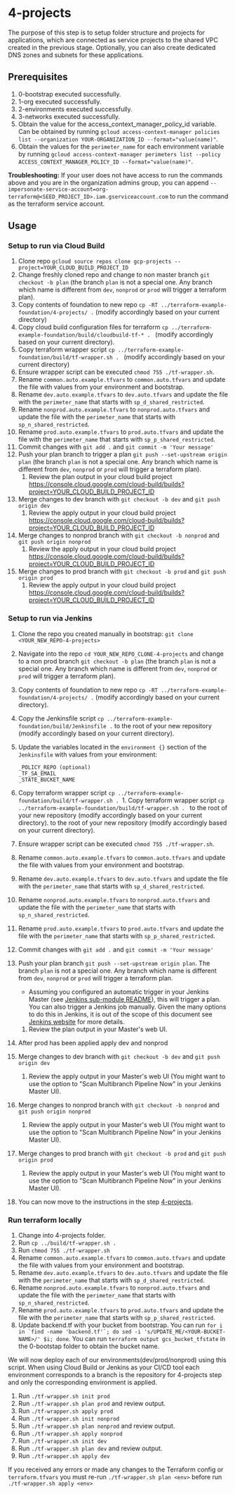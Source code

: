 # 4-projects

The purpose of this step is to setup folder structure and projects for applications, which are connected as service projects to the shared VPC created in the previous stage. Optionally, you can also create dedicated DNS zones and subnets for these applications.

## Prerequisites

1. 0-bootstrap executed successfully.
1. 1-org executed successfully.
1. 2-environments executed successfully.
1. 3-networks executed successfully.
1. Obtain the value for the access_context_manager_policy_id variable. Can be obtained by running `gcloud access-context-manager policies list --organization YOUR-ORGANIZATION_ID --format="value(name)"`.
1. Obtain the values for the `perimeter_name` for each environment variable by running `gcloud access-context-manager perimeters list --policy ACCESS_CONTEXT_MANAGER_POLICY_ID --format="value(name)"`.

**Troubleshooting:**
If your user does not have access to run the commands above and you are in the organization admins group, you can append `--impersonate-service-account=org-terraform@<SEED_PROJECT_ID>.iam.gserviceaccount.com` to run the command as the terraform service account.

## Usage
### Setup to run via Cloud Build
1. Clone repo `gcloud source repos clone gcp-projects --project=YOUR_CLOUD_BUILD_PROJECT_ID`
1. Change freshly cloned repo and change to non master branch `git checkout -b plan` (the branch `plan` is not a special one. Any branch which name is different from `dev`, `nonprod` or `prod` will trigger a terraform plan).
1. Copy contents of foundation to new repo `cp -RT ../terraform-example-foundation/4-projects/ .` (modify accordingly based on your current directory)
1. Copy cloud build configuration files for terraform `cp ../terraform-example-foundation/build/cloudbuild-tf-* . ` (modify accordingly based on your current directory).
1. Copy terraform wrapper script `cp ../terraform-example-foundation/build/tf-wrapper.sh . ` (modify accordingly based on your current directory)
1. Ensure wrapper script can be executed `chmod 755 ./tf-wrapper.sh`.
1. Rename `common.auto.example.tfvars` to `common.auto.tfvars` and update the file with values from your environment and bootstrap.
1. Rename `dev.auto.example.tfvars` to `dev.auto.tfvars` and update the file with the `perimeter_name` that starts with `sp_d_shared_restricted`.
1. Rename `nonprod.auto.example.tfvars` to `nonprod.auto.tfvars` and update the file with the `perimeter_name` that starts with `sp_n_shared_restricted`.
1. Rename `prod.auto.example.tfvars` to `prod.auto.tfvars` and update the file with the `perimeter_name` that starts with `sp_p_shared_restricted`.
1. Commit changes with `git add .` and `git commit -m 'Your message'`
1. Push your plan branch to trigger a plan `git push --set-upstream origin plan` (the branch `plan` is not a special one. Any branch which name is different from `dev`, `nonprod` or `prod` will trigger a terraform plan).
    1. Review the plan output in your cloud build project https://console.cloud.google.com/cloud-build/builds?project=YOUR_CLOUD_BUILD_PROJECT_ID
1. Merge changes to dev branch with `git checkout -b dev` and `git push origin dev`
    1. Review the apply output in your cloud build project https://console.cloud.google.com/cloud-build/builds?project=YOUR_CLOUD_BUILD_PROJECT_ID
1. Merge changes to nonprod branch with `git checkout -b nonprod` and `git push origin nonprod`
    1. Review the apply output in your cloud build project https://console.cloud.google.com/cloud-build/builds?project=YOUR_CLOUD_BUILD_PROJECT_ID
1. Merge changes to prod branch with `git checkout -b prod` and `git push origin prod`
    1. Review the apply output in your cloud build project https://console.cloud.google.com/cloud-build/builds?project=YOUR_CLOUD_BUILD_PROJECT_ID


### Setup to run via Jenkins
1. Clone the repo you created manually in bootstrap: `git clone <YOUR_NEW_REPO-4-projects>`
1. Navigate into the repo `cd YOUR_NEW_REPO_CLONE-4-projects` and change to a non prod branch `git checkout -b plan` (the branch `plan` is not a special one. Any branch which name is different from `dev`, `nonprod` or `prod` will trigger a terraform plan).
1. Copy contents of foundation to new repo `cp -RT ../terraform-example-foundation/4-projects/ .` (modify accordingly based on your current directory).
1. Copy the Jenkinsfile script `cp ../terraform-example-foundation/build/Jenkinsfile .` to the root of your new repository (modify accordingly based on your current directory).
1. Update the variables located in the `environment {}` section of the `Jenkinsfile` with values from your environment:
    ```
    _POLICY_REPO (optional)
    _TF_SA_EMAIL
    _STATE_BUCKET_NAME
    ```
1. Copy terraform wrapper script `cp ../terraform-example-foundation/build/tf-wrapper.sh . `1. Copy terraform wrapper script `cp ../terraform-example-foundation/build/tf-wrapper.sh . ` to the root of your new repository  (modify accordingly based on your current directory). to the root of your new repository (modify accordingly based on your current directory).
1. Ensure wrapper script can be executed `chmod 755 ./tf-wrapper.sh`.
1. Rename `common.auto.example.tfvars` to `common.auto.tfvars` and update the file with values from your environment and bootstrap.
1. Rename `dev.auto.example.tfvars` to `dev.auto.tfvars` and update the file with the `perimeter_name` that starts with `sp_d_shared_restricted`.
1. Rename `nonprod.auto.example.tfvars` to `nonprod.auto.tfvars` and update the file with the `perimeter_name` that starts with `sp_n_shared_restricted`.
1. Rename `prod.auto.example.tfvars` to `prod.auto.tfvars` and update the file with the `perimeter_name` that starts with `sp_p_shared_restricted`.
1. Commit changes with `git add .` and `git commit -m 'Your message'`
1. Push your plan branch `git push --set-upstream origin plan`. The branch `plan` is not a special one. Any branch which name is different from `dev`, `nonprod` or `prod` will trigger a terraform plan.
    - Assuming you configured an automatic trigger in your Jenkins Master (see [Jenkins sub-module README](../0-bootstrap/modules/jenkins-agent)), this will trigger a plan. You can also trigger a Jenkins job manually. Given the many options to do this in Jenkins, it is out of the scope of this document see [Jenkins website](http://www.jenkins.io) for more details.
    1. Review the plan output in your Master's web UI.
1. After prod has been applied apply dev and nonprod
1. Merge changes to dev branch with `git checkout -b dev` and `git push origin dev`
    1. Review the apply output in your Master's web UI (You might want to use the option to "Scan Multibranch Pipeline Now" in your Jenkins Master UI).
1. Merge changes to nonprod branch with `git checkout -b nonprod` and `git push origin nonprod`
    1. Review the apply output in your Master's web UI (You might want to use the option to "Scan Multibranch Pipeline Now" in your Jenkins Master UI).
1. Merge changes to prod branch with `git checkout -b prod` and `git push origin prod`
    1. Review the apply output in your Master's web UI (You might want to use the option to "Scan Multibranch Pipeline Now" in your Jenkins Master UI).

1. You can now move to the instructions in the step [4-projects](../4-projects/README.md).

### Run terraform locally
1. Change into 4-projects folder.
1. Run `cp ../build/tf-wrapper.sh .`
1. Run `chmod 755 ./tf-wrapper.sh`
1. Rename `common.auto.example.tfvars` to `common.auto.tfvars` and update the file with values from your environment and bootstrap.
1. Rename `dev.auto.example.tfvars` to `dev.auto.tfvars` and update the file with the `perimeter_name` that starts with `sp_d_shared_restricted`.
1. Rename `nonprod.auto.example.tfvars` to `nonprod.auto.tfvars` and update the file with the `perimeter_name` that starts with `sp_n_shared_restricted`.
1. Rename `prod.auto.example.tfvars` to `prod.auto.tfvars` and update the file with the `perimeter_name` that starts with `sp_p_shared_restricted`.
1. Update backend.tf with your bucket from bootstrap. You can run
```for i in `find -name 'backend.tf'`; do sed -i 's/UPDATE_ME/<YOUR-BUCKET-NAME>/' $i; done```.
You can run `terraform output gcs_bucket_tfstate` in the 0-bootstap folder to obtain the bucket name.

We will now deploy each of our environments(dev/prod/nonprod) using this script.
When using Cloud Build or Jenkins as your CI/CD tool each environment corresponds to a branch is the repository for 4-projects step and only the corresponding environment is applied.

1. Run `./tf-wrapper.sh init prod`
1. Run `./tf-wrapper.sh plan prod` and review output.
1. Run `./tf-wrapper.sh apply prod`
1. Run `./tf-wrapper.sh init nonprod`
1. Run `./tf-wrapper.sh plan nonprod` and review output.
1. Run `./tf-wrapper.sh apply nonprod`
1. Run `./tf-wrapper.sh init dev`
1. Run `./tf-wrapper.sh plan dev` and review output.
1. Run `./tf-wrapper.sh apply dev`

If you received any errors or made any changes to the Terraform config or `terraform.tfvars` you must re-run `./tf-wrapper.sh plan <env>` before run `./tf-wrapper.sh apply <env>`
